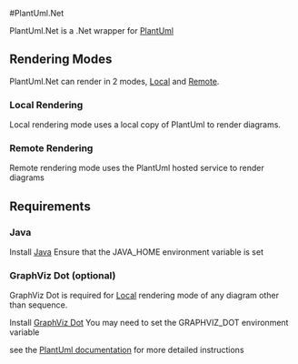 #PlantUml.Net

PlantUml.Net is a .Net wrapper for [PlantUml](http://plantuml.com/)

## Rendering Modes

PlantUml.Net can render in 2 modes, [Local](#Local) and [Remote](#Remote).

### Local Rendering

Local rendering mode uses a local copy of PlantUml to render diagrams.

### Remote Rendering

Remote rendering mode uses the PlantUml hosted service to render diagrams

## Requirements

### Java

Install [Java](https://java.com/en/download/)
Ensure that the JAVA_HOME environment variable is set

### GraphViz Dot (optional)

GraphViz Dot is required for [Local](#Local) rendering mode of any diagram other than sequence.

Install [GraphViz Dot](https://graphviz.gitlab.io/download/)
You may need to set the GRAPHVIZ_DOT environment variable

see the [PlantUml documentation](http://plantuml.com/graphviz-dot) for more detailed instructions